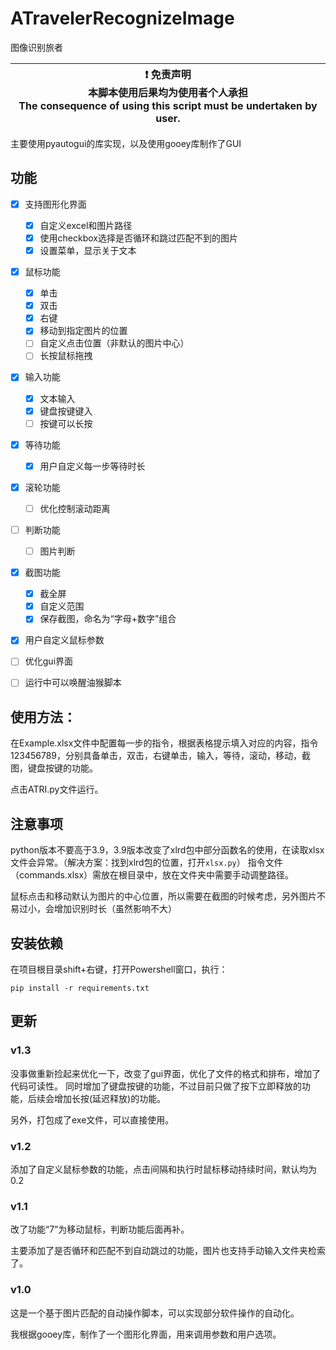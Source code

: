 # ATravelerRecognizeImage
图像识别旅者

| :exclamation: 免责声明<br>本脚本使用后果均为使用者个人承担<br>The consequence of using this script must be undertaken by user. |
| ------------------------------------------------------------------------------------------------------------------------- |

主要使用pyautogui的库实现，以及使用gooey库制作了GUI

## 功能
- [x] 支持图形化界面
  - [x] 自定义excel和图片路径
  - [x] 使用checkbox选择是否循环和跳过匹配不到的图片
  - [x] 设置菜单，显示关于文本
- [x] 鼠标功能
  - [x] 单击
  - [x] 双击
  - [x] 右键
  - [x] 移动到指定图片的位置
  - [ ] 自定义点击位置（非默认的图片中心）
  - [ ] 长按鼠标拖拽
- [x] 输入功能
  - [x] 文本输入
  - [x] 键盘按键键入
  - [ ] 按键可以长按
- [x] 等待功能
  - [x] 用户自定义每一步等待时长
- [x] 滚轮功能
  - [ ] 优化控制滚动距离
- [ ] 判断功能
  - [ ] 图片判断
- [x] 截图功能
  - [x] 截全屏
  - [x] 自定义范围
  - [x] 保存截图，命名为“字母+数字”组合
- [x] 用户自定义鼠标参数
- [ ] 优化gui界面
- [ ] 运行中可以唤醒油猴脚本


## 使用方法：
在Example.xlsx文件中配置每一步的指令，根据表格提示填入对应的内容，指令123456789，分别具备单击，双击，右键单击，输入，等待，滚动，移动，截图，键盘按键的功能。

点击ATRI.py文件运行。
## 注意事项
python版本不要高于3.9，3.9版本改变了xlrd包中部分函数名的使用，在读取xlsx文件会异常。（解决方案：找到xlrd包的位置，打开`` xlsx.py ``）
指令文件（commands.xlsx）需放在根目录中，放在文件夹中需要手动调整路径。

鼠标点击和移动默认为图片的中心位置，所以需要在截图的时候考虑，另外图片不易过小，会增加识别时长（虽然影响不大）

## 安装依赖
在项目根目录shift+右键，打开Powershell窗口，执行：
```
pip install -r requirements.txt
```

## 更新 
### v1.3
没事做重新捡起来优化一下，改变了gui界面，优化了文件的格式和排布，增加了代码可读性。
同时增加了键盘按键的功能，不过目前只做了按下立即释放的功能，后续会增加长按(延迟释放)的功能。

另外，打包成了exe文件，可以直接使用。

### v1.2
添加了自定义鼠标参数的功能，点击间隔和执行时鼠标移动持续时间，默认均为0.2

### v1.1
改了功能“7”为移动鼠标，判断功能后面再补。

主要添加了是否循环和匹配不到自动跳过的功能，图片也支持手动输入文件夹检索了。

### v1.0
这是一个基于图片匹配的自动操作脚本，可以实现部分软件操作的自动化。

我根据gooey库，制作了一个图形化界面，用来调用参数和用户选项。


